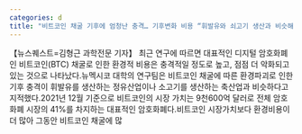 ```yaml
---
categories: d
title: "비트코인 채굴 기후에 엄청난 충격… 기후변화 비용 “휘발유와 쇠고기 생산과 비슷해”"
---
```

【뉴스퀘스트=김형근 과학전문 기자】 최근 연구에 따르면 대표적인 디지털 암호화폐인 비트코인(BTC) 채굴로 인한 환경적 비용은 충격적일 정도로 높고, 점점 더 악화되고 있는 것으로 나타났다.뉴멕시코 대학의 연구팀은 비트코인 채굴에 따른 환경파괴로 인한 기후 충격이 휘발유를 생산하는 정유산업이나 소고기를 생산하는 축산업과 비슷하다고 지적했다.2021년 12월 기준으로 비트코인의 시장 가치는 9천600억 달러로 전체 암호화폐 시장의 41%를 차지하는 대표적인 암호화폐다.비트코인 시장가치보다 환경비용이 더 많아 그동안 비트코인 채굴에 많